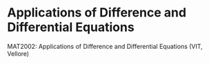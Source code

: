 # Applications of Difference and Differential Equations
MAT2002: Applications of Difference and Differential Equations (VIT, Vellore)
